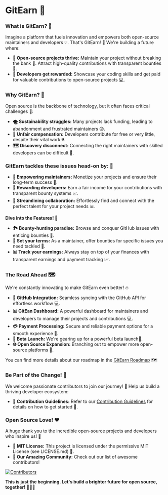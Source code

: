 # GitEarn 🚀

### What is GitEarn? 🤔

Imagine a platform that fuels innovation and empowers both open-source maintainers and developers 💡. That's GitEarn! 🚀 We're building a future where:

* **🌱 Open-source projects  thrive:** Maintain your project without breaking the bank 💸. Attract high-quality contributions with transparent bounties 🎯.
* **🎁 Developers get rewarded:**  Showcase your coding skills and get paid for valuable contributions to open-source projects 💻.


### Why GitEarn? 🤔

Open source is the backbone of technology, but it often faces critical challenges 🚨:

* **🌪️ Sustainability struggles:**  Many projects lack funding, leading to abandonment and frustrated maintainers 😠.
* **💸 Unfair compensation:**  Developers contribute for free or very little, despite their vital work 💔.
* **🗺️ Discovery disconnect:**  Connecting the right maintainers with skilled developers can be difficult 🤝.


### GitEarn tackles these issues head-on by: 💪

* **💼 Empowering maintainers:**  Monetize your projects and ensure their long-term success 🚀.
* **🎁 Rewarding developers:**  Earn a fair income for your contributions with transparent bounty systems 📈.
* **🤝 Streamlining collaboration:**  Effortlessly find and connect with the perfect talent for your project needs 📊.


**Dive into the Features! 🎉**

* **🏞️ Bounty-hunting paradise:**  Browse and conquer GitHub issues with enticing bounties 🎁.
* **💬 Set your terms:**  As a maintainer,  offer bounties for specific issues you need tackled 📝.
* **📊 Track your earnings:**  Always stay on top of your finances with transparent earnings and payment tracking 📈.

### The Road Ahead 🗺️

We're constantly innovating to make GitEarn even better! 🔥

* **🤝 GitHub Integration:** Seamless syncing with the GitHub API for effortless workflow 💻.
* **📊 GitEan Dashboard:** A powerful dashboard for maintainers and developers to manage their projects and contributions 💻.
* **💳 Payment Processing:** Secure and reliable payment options for a smooth experience 💸.
* **🚀 Beta Launch:** We're gearing up for a powerful beta launch🎉.
* **🌐 Open Source Expansion:**  Branching out to empower more open-source platforms 🚀.

You can find more details about our roadmap in the [GitEarn Roadmap](https://github.com/orgs/gitearn-io/projects/1) 🗺️

### Be Part of the Change! 🌈

We welcome passionate contributors to join our journey! 🚀 Help us build a thriving developer ecosystem:

* **📝 Contribution Guidelines:** Refer to our [Contribution Guidelines](CONTRIBUTING.md) for details on how to get started 🚀.

### Open Source Love! ❤️

A huge thank you to the incredible open-source projects and developers who inspire us! 🙏

* **📜 MIT License:** This project is licensed under the permissive MIT License (see LICENSE.md) 📜.
* **🌟 Our Amazing Community:** Check out our list of awesome contributors!

[![Contributors](https://contrib.rocks/image?repo=gitearn-io/gitearn)](https://github.com/gitearn-io/gitearn/graphs/contributors)

**This is just the beginning. Let's build a brighter future for open source, together! 🌟✨🚀**
